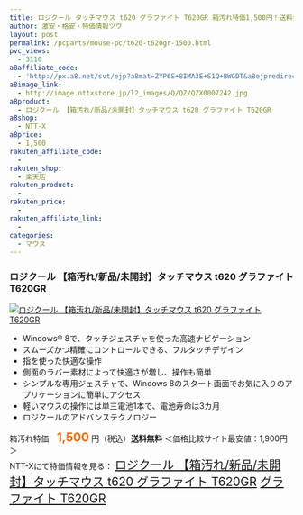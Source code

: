 ```yaml
---
title: ロジクール タッチマウス t620 グラファイト T620GR 箱汚れ特価1,500円！送料無料！
author: 激安・格安・特価情報ツウ
layout: post
permalink: /pcparts/mouse-pc/t620-t620gr-1500.html
pvc_views:
  - 3110
a8affiliate_code:
  - 'http://px.a8.net/svt/ejp?a8mat=ZYP6S+8IMA3E+S1Q+BWGDT&a8ejpredirect=http://nttxstore.jp/_II_QZX0007242'
a8image_link:
  - http://image.nttxstore.jp/l2_images/Q/QZ/QZX0007242.jpg
a8product:
  - ロジクール 【箱汚れ/新品/未開封】タッチマウス t620 グラファイト T620GR
a8shop:
  - NTT-X
a8price:
  - 1,500
rakuten_affiliate_code:
  - 
rakuten_shop:
  - 楽天店
rakuten_product:
  - 
rakuten_price:
  - 
rakuten_affiliate_link:
  - 
categories:
  - マウス
---
```

### ロジクール 【箱汚れ/新品/未開封】タッチマウス t620 グラファイト T620GR

<div class="img-bg2 img_L">
  <a title="ロジクール 【箱汚れ/新品/未開封】タッチマウス t620 グラファイト T620GR" href="http://px.a8.net/svt/ejp?a8mat=ZYP6S+8IMA3E+S1Q+BWGDT&a8ejpredirect=http://nttxstore.jp/_II_QZX0007242" target="_blank"><img src="http://i2.wp.com/image.nttxstore.jp/l2_images/Q/QZ/QZX0007242.jpg?resize=120%2C120" border="0" alt="ロジクール 【箱汚れ/新品/未開封】タッチマウス t620 グラファイト T620GR" style="border: 0pt none;" data-recalc-dims="1" /></a>
</div>

<!--more-->

  * Windows® 8で、タッチジェスチャを使った高速ナビゲーション
  * スムーズかつ精確にコントロールできる、フルタッチデザイン
  * 指を使った快適な操作
  * 側面のラバー素材によって快適さが増し、操作も簡単
  * シンプルな専用ジェスチャで、Windows 8のスタート画面でお気に入りのアプリケーションに簡単にアクセス
  * 軽いマウスの操作には単三電池1本で、電池寿命は3カ月
  * ロジクールのアドバンステクノロジー

箱汚れ特価　<span style="color: #ff6600; font-size: 150%;"><strong>1,500</strong></span> 円（税込）**送料無料** ＜価格比較サイト最安値：1,900円＞  
NTT-Xにて特価情報を見る： <span style="font-size: 150%;"><a href="http://px.a8.net/svt/ejp?a8mat=ZYP6S+8IMA3E+S1Q+BWGDT&a8ejpredirect=http://nttxstore.jp/_II_QZX0007242" target="_blank">ロジクール 【箱汚れ/新品/未開封】タッチマウス t620 グラファイト T620GR</a> <a href="http://px.a8.net/svt/ejp?a8mat=ZYP6S+8IMA3E+S1Q+BWGDT&#038;a8ejpredirect=http://nttxstore.jp/_II_QZX0007242">グラファイト T620GR</a></span>
